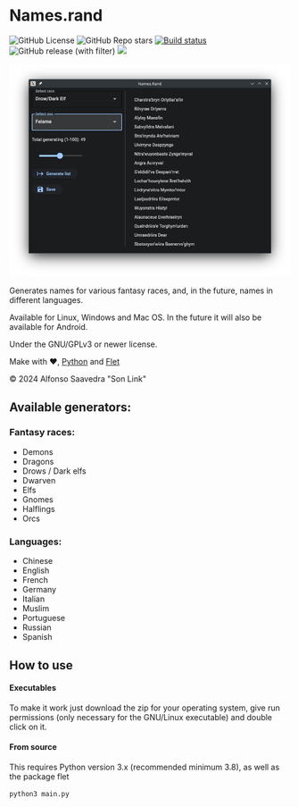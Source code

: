 # Names.rand
![GitHub License](https://img.shields.io/github/license/son-link/names.rand)
![GitHub Repo stars](https://img.shields.io/github/stars/son-link/names.rand)
[![Build status](https://ci.appveyor.com/api/projects/status/vua95l4w1jwtwkmy?svg=true)](https://ci.appveyor.com/project/son-link/names-rand)
![GitHub release (with filter)](https://img.shields.io/github/v/release/son-link/names.rand)
![](https://img.shields.io/github/downloads/son-link/names.rand/total)

![Screenshot](screenshot.png)

Generates names for various fantasy races, and, in the future, names in different languages.

Available for Linux, Windows and Mac OS. In the future it will also be available for Android.

Under the GNU/GPLv3 or newer license.

Make with :heart:, [Python](https://www.python.org/) and [Flet](https://flet.dev)

&copy; 2024 Alfonso Saavedra "Son Link"

## Available generators:

### Fantasy races:

* Demons
* Dragons
* Drows / Dark elfs
* Dwarven
* Elfs
* Gnomes
* Halflings
* Orcs

### Languages:

* Chinese
* English
* French
* Germany
* Italian
* Muslim
* Portuguese
* Russian
* Spanish

## How to use

#### Executables

To make it work just download the zip for your operating system, give run permissions (only necessary for the GNU/Linux executable) and double click on it.

#### From source

This requires Python version 3.x (recommended minimum 3.8), as well as the package flet

```sh
python3 main.py
```
